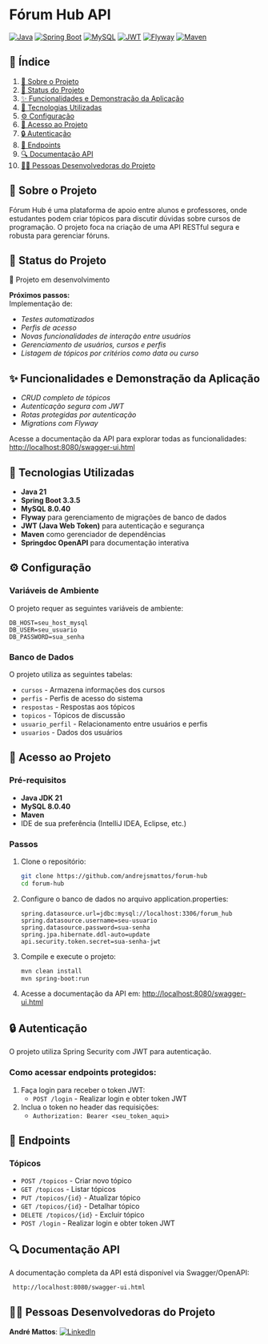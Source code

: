 # Fórum Hub API  

[![Java](https://img.shields.io/badge/Java-21-ED8B00?style=for-the-badge&logo=openjdk&logoColor=white)](https://www.java.com/) [![Spring Boot](https://img.shields.io/badge/Spring_Boot-3.4.1-6DB33F?style=for-the-badge&logo=spring-boot)](https://spring.io/projects/spring-boot) [![MySQL](https://img.shields.io/badge/MySQL-8.0.40-4479A1?style=for-the-badge&logo=mysql&logoColor=white)](https://www.mysql.com/) [![JWT](https://img.shields.io/badge/JWT-000000?style=for-the-badge&logo=json-web-tokens&logoColor=white)](https://jwt.io/) [![Flyway](https://img.shields.io/badge/Flyway-DB%20Migrations-009639?style=for-the-badge&logo=flywaydb)](https://flywaydb.org/) [![Maven](https://img.shields.io/badge/Maven-C71A36?style=for-the-badge&logo=apache-maven&logoColor=white)](https://maven.apache.org/)


## 📑 Índice  

1. [🧵 Sobre o Projeto](#-sobre-o-projeto)  
2. [🚦 Status do Projeto](#-status-do-projeto)  
3. [✨ Funcionalidades e Demonstração da Aplicação](#-funcionalidades-e-demonstração-da-aplicação)  
4. [🚀 Tecnologias Utilizadas](#-tecnologias-utilizadas)  
5. [⚙️ Configuração](#-configuração)
5. [📂 Acesso ao Projeto](#-acesso-ao-projeto)  
6. [🔒 Autenticação](#-autenticação)  
7. [📌 Endpoints](#-endpoints)  
8. [🔍 Documentação API](#-documentação-api)
9. [👨‍💻 Pessoas Desenvolvedoras do Projeto](#-pessoa-desenvolvedora-do-projeto)

## 🧵 Sobre o Projeto  

Fórum Hub é uma plataforma de apoio entre alunos e professores, onde estudantes podem criar tópicos para discutir dúvidas sobre cursos de programação. O projeto foca na criação de uma API RESTful segura e robusta para gerenciar fóruns.  


## 🚦 Status do Projeto  

🚧 Projeto em desenvolvimento  

**Próximos passos:**  
Implementação de: 
* *Testes automatizados*  
* *Perfis de acesso*
* *Novas funcionalidades de interação entre usuários*
* *Gerenciamento de usuários, cursos e perfis*
* *Listagem de tópicos por critérios como data ou curso*


## ✨ Funcionalidades e Demonstração da Aplicação  

* *CRUD completo de tópicos*
* *Autenticação segura com JWT*  
* *Rotas protegidas por autenticação*
* *Migrations com Flyway*

Acesse a documentação da API para explorar todas as funcionalidades:  
[http://localhost:8080/swagger-ui.html](http://localhost:8080/swagger-ui.html)  


## 🚀 Tecnologias Utilizadas  

- **Java 21**  
- **Spring Boot 3.3.5**  
- **MySQL 8.0.40**  
- **Flyway** para gerenciamento de migrações de banco de dados  
- **JWT (Java Web Token)** para autenticação e segurança  
- **Maven** como gerenciador de dependências  
- **Springdoc OpenAPI** para documentação interativa  


## ⚙️ Configuração

### Variáveis de Ambiente

O projeto requer as seguintes variáveis de ambiente:

```properties
DB_HOST=seu_host_mysql
DB_USER=seu_usuario
DB_PASSWORD=sua_senha
```

### Banco de Dados

O projeto utiliza as seguintes tabelas:

* `cursos` - Armazena informações dos cursos
* `perfis` - Perfis de acesso do sistema
* `respostas` - Respostas aos tópicos
* `topicos` - Tópicos de discussão
* `usuario_perfil` - Relacionamento entre usuários e perfis
* `usuarios` - Dados dos usuários



## 📂 Acesso ao Projeto  

### Pré-requisitos  

- **Java JDK 21**  
- **MySQL 8.0.40**  
- **Maven**  
- IDE de sua preferência (IntelliJ IDEA, Eclipse, etc.)  

### Passos  

1. Clone o repositório:  
   ```bash
   git clone https://github.com/andrejsmattos/forum-hub
   cd forum-hub
   ```
   
2. Configure o banco de dados no arquivo application.properties:
   ```properties
   spring.datasource.url=jdbc:mysql://localhost:3306/forum_hub
   spring.datasource.username=seu-usuario
   spring.datasource.password=sua-senha
   spring.jpa.hibernate.ddl-auto=update
   api.security.token.secret=sua-senha-jwt
   ```

3. Compile e execute o projeto:
   ```bash
   mvn clean install
   mvn spring-boot:run
   ```
   
4. Acesse a documentação da API em:
   [http://localhost:8080/swagger-ui.html](http://localhost:8080/swagger-ui.html)


## 🔒 Autenticação
O projeto utiliza Spring Security com JWT para autenticação.

### Como acessar endpoints protegidos:
1. Faça login para receber o token JWT:
   * `POST /login` - Realizar login e obter token JWT
2. Inclua o token no header das requisições:
   * `Authorization: Bearer <seu_token_aqui>`


## 📌 Endpoints

### Tópicos

* `POST /topicos` - Criar novo tópico
* `GET /topicos` - Listar tópicos
* `PUT /topicos/{id}` - Atualizar tópico
* `GET /topicos/{id}` - Detalhar tópico
* `DELETE /topicos/{id}` - Excluir tópico
* `POST /login` - Realizar login e obter token JWT


## 🔍 Documentação API

A documentação completa da API está disponível via Swagger/OpenAPI:

   ```bash
    http://localhost:8080/swagger-ui.html
   ```
 
## 👨‍💻 Pessoas Desenvolvedoras do Projeto

**André Mattos**: [![LinkedIn](https://img.shields.io/badge/-LinkedIn-0077B5?style=for-the-badge&logo=linkedin&logoColor=white)](https://www.linkedin.com/in/andrejsmattos)

